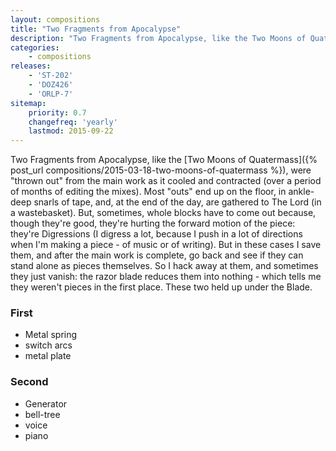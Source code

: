 ```yaml
---
layout: compositions
title: "Two Fragments from Apocalypse"
description: "Two Fragments from Apocalypse, like the Two Moons of Quatermass, were thrown out from the main work as it cooled and contracted (over a period of months of editing the mixes)."
categories:
    - compositions
releases:
    - 'ST-202'
    - 'DOZ426'
    - 'ORLP-7'
sitemap:
    priority: 0.7
    changefreq: 'yearly'
    lastmod: 2015-09-22
---
```


Two Fragments from Apocalypse, like the [Two Moons of Quatermass]({% post_url compositions/2015-03-18-two-moons-of-quatermass %}), were "thrown out" from the main work as it cooled and contracted (over a period of months of editing the mixes). Most "outs" end up on the floor, in ankle-deep snarls of tape, and, at the end of the day, are gathered to The Lord (in a wastebasket). But, sometimes, whole blocks have to come out because, though they're good, they're hurting the forward motion of the piece: they're Digressions (I digress a lot, because I push in a lot of directions when I'm making a piece - of music or of writing). But in these cases I save them, and after the main work is complete, go back and see if they can stand alone as pieces themselves. So I hack away at them, and sometimes they just vanish: the razor blade reduces them into nothing - which tells me they weren't pieces in the first place. These two held up under the Blade.

### First

* Metal spring
* switch arcs
* metal plate

### Second

* Generator
* bell-tree
* voice
* piano
